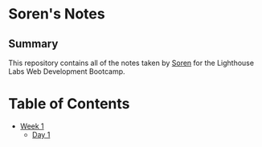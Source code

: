 # Soren's Notes

## Summary

This repository contains all of the notes taken by [Soren](https://github.com/skendanavian) for the Lighthouse Labs Web Development Bootcamp.

# Table of Contents

- [Week 1](/Week_1)
  - [Day 1](/Week_1/Day_1)
